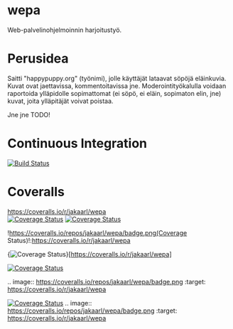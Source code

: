 wepa
====

Web-palvelinohjelmoinnin harjoitustyö.

Perusidea
=========

Saitti "happypuppy.org" (työnimi), jolle käyttäjät lataavat söpöjä eläinkuvia. Kuvat ovat jaettavissa, kommentoitavissa jne. Moderointityökalulla voidaan raportoida ylläpidolle sopimattomat (ei söpö, ei eläin, sopimaton elin, jne) kuvat, joita ylläpitäjät voivat poistaa.

Jne jne TODO!

Continuous Integration
======================

[![Build Status](https://travis-ci.org/jakaarl/wepa.svg?branch=master)](https://travis-ci.org/jakaarl/wepa)

Coveralls
=========
https://coveralls.io/r/jakaarl/wepa   
[![Coverage Status](https://img.shields.io/coveralls/jakaarl/wepa.svg)](https://coveralls.io/r/jakaarl/wepa)
[![Coverage Status](https://coveralls.io/repos/jakaarl/wepa/badge.png)](https://coveralls.io/r/jakaarl/wepa)

!https://coveralls.io/repos/jakaarl/wepa/badge.png(Coverage Status)!:https://coveralls.io/r/jakaarl/wepa

{<img src="https://coveralls.io/repos/jakaarl/wepa/badge.png" alt="Coverage Status" />}[https://coveralls.io/r/jakaarl/wepa]

<a href='https://coveralls.io/r/jakaarl/wepa'><img src='https://coveralls.io/repos/jakaarl/wepa/badge.png' alt='Coverage Status' /></a>

.. image:: https://coveralls.io/repos/jakaarl/wepa/badge.png
  :target: https://coveralls.io/r/jakaarl/wepa

<a href='https://coveralls.io/r/jakaarl/wepa'><img src='https://coveralls.io/repos/jakaarl/wepa/badge.png' alt='Coverage Status' /></a>
.. image:: https://coveralls.io/repos/jakaarl/wepa/badge.png :target: https://coveralls.io/r/jakaarl/wepa
